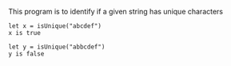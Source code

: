 This program is to identify if a given string has unique characters

```Example - 
let x = isUnique("abcdef")
x is true

let y = isUnique("abbcdef")
y is false
```